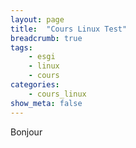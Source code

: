 ```yaml
---
layout: page
title:  "Cours Linux Test"
breadcrumb: true
tags:
    - esgi
    - linux
    - cours
categories:
    - cours_linux
show_meta: false
---
```

Bonjour
